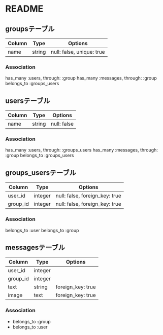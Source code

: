 # README

## groupsテーブル
|Column|Type|Options|
|------|----|-------|
|name|string|null: false, unique: true|

### Association
has_many :users, through: :group
has_many :messages, through: :group
belongs_to :groups_users

## usersテーブル
|Column|Type|Options|
|------|----|-------|
|name|string|null: false|

### Association
has_many :users, through: :groups_users
has_many :messages, through: :group
belongs_to :groups_users

## groups_usersテーブル
|Column|Type|Options|
|------|----|-------|
|user_id|integer|null: false, foreign_key: true|
|group_id|integer|null: false, foreign_key: true|

### Association
belongs_to :user
belongs_to :group

## messagesテーブル
|Column|Type|Options|
|------|----|-------|
|user_id|integer|
|group_id|integer|
|text|string|foreign_key: true|
|image|text|foreign_key: true|

### Association
- belongs_to :group
- belongs_to :user

